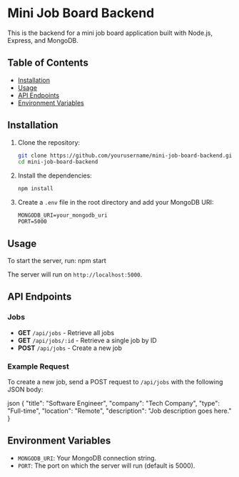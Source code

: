 # Mini Job Board Backend

This is the backend for a mini job board application built with Node.js, Express, and MongoDB.

## Table of Contents

- [Installation](#installation)
- [Usage](#usage)
- [API Endpoints](#api-endpoints)
- [Environment Variables](#environment-variables)

## Installation

1. Clone the repository:
   ```bash
   git clone https://github.com/yourusername/mini-job-board-backend.git
   cd mini-job-board-backend
   ```

2. Install the dependencies:
   ```bash
   npm install
   ```

3. Create a `.env` file in the root directory and add your MongoDB URI:
   ```plaintext
   MONGODB_URI=your_mongodb_uri
   PORT=5000
   ```

## Usage

To start the server, run:
npm start

The server will run on `http://localhost:5000`.

## API Endpoints

### Jobs

- **GET** `/api/jobs` - Retrieve all jobs
- **GET** `/api/jobs/:id` - Retrieve a single job by ID
- **POST** `/api/jobs` - Create a new job

### Example Request

To create a new job, send a POST request to `/api/jobs` with the following JSON body:

json
{
"title": "Software Engineer",
"company": "Tech Company",
"type": "Full-time",
"location": "Remote",
"description": "Job description goes here."
}


## Environment Variables

- `MONGODB_URI`: Your MongoDB connection string.
- `PORT`: The port on which the server will run (default is 5000).

